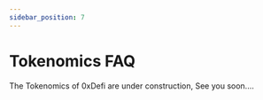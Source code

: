 ```yaml
---
sidebar_position: 7
---
```


# Tokenomics FAQ

The Tokenomics of 0xDefi are under construction, See you soon....


